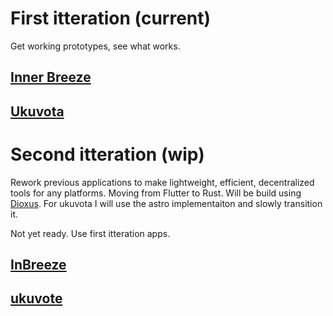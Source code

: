 # First itteration (current)
Get working prototypes, see what works.
## [Inner Breeze](https://github.com/naoxio/inner_breeze)
## [Ukuvota](https://github.com/naoxio/ukuvota)

# Second itteration (wip)
Rework previous applications to make lightweight, efficient, decentralized tools for any platforms.
Moving from Flutter to Rust. Will be build using [Dioxus](https://dioxuslabs.com/).
For ukuvota I will use the astro implementaiton and slowly transition it.

Not yet ready. Use first itteration apps.
## [InBreeze](https://github.com/naoxio/inbreeze)
## [ukuvote](https://github.com/naoxio/ukuvote)
